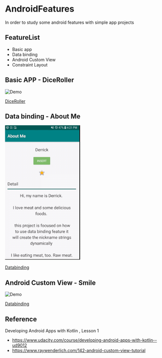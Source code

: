 # AndroidFeatures

In order to study some android features with simple app projects

## FeatureList
  - Basic app
  - Data binding
  - Android Custom View
  - Constraint Layout
  
  
## Basic APP - DiceRoller

![Demo](https://github.com/superbderrick/DiceRoller/blob/master/demo/demo.gif)

[DiceRoller](https://github.com/superbderrick/AndroidFeatures/tree/simpleapp/DiceRoller)

## Data binding  - About Me

![Demo](https://github.com/superbderrick/AndroidFeatures/blob/master/demo/databinding.gif)

[Databinding](https://github.com/superbderrick/AndroidFeatures/tree/Databinding/AboutMe)


## Android Custom View  - Smile

![Demo](https://github.com/superbderrick/AndroidFeatures/blob/CustomView/Smile/demo/customview.gif)

[Databinding](https://github.com/superbderrick/AndroidFeatures/tree/CustomView/Smile)



## Reference
Developing Android Apps with Kotlin , Lesson 1 
- https://www.udacity.com/course/developing-android-apps-with-kotlin--ud9012
- https://www.raywenderlich.com/142-android-custom-view-tutorial







